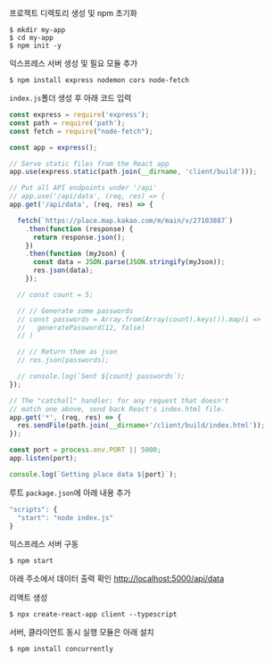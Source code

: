 프로젝트 디렉토리 생성 및 npm 초기화
```
$ mkdir my-app
$ cd my-app 
$ npm init -y
```

익스프레스 서버 생성 및 필요 모듈 추가
```
$ npm install express nodemon cors node-fetch
```

`index.js`폴더 생성 후 아래 코드 입력
```javascript
const express = require('express');
const path = require('path');
const fetch = require("node-fetch");

const app = express();

// Serve static files from the React app
app.use(express.static(path.join(__dirname, 'client/build')));

// Put all API endpoints under '/api'
// app.use('/api/data', (req, res) => {
app.get('/api/data', (req, res) => {

  fetch(`https://place.map.kakao.com/m/main/v/27103887`)
    .then(function (response) {
      return response.json();
    })
    .then(function (myJson) {
      const data = JSON.parse(JSON.stringify(myJson));
      res.json(data);
    });

  // const count = 5;

  // // Generate some passwords
  // const passwords = Array.from(Array(count).keys()).map(i =>
  //   generatePassword(12, false)
  // )

  // // Return them as json
  // res.json(passwords);

  // console.log(`Sent ${count} passwords`);
});

// The "catchall" handler: for any request that doesn't
// match one above, send back React's index.html file.
app.get('*', (req, res) => {
  res.sendFile(path.join(__dirname+'/client/build/index.html'));
});

const port = process.env.PORT || 5000;
app.listen(port);

console.log(`Getting place data ${port}`);
```

루트 `package.json`에 아래 내용 추가
```javascript
"scripts": {
  "start": "node index.js"
}
```

익스프레스 서버 구동
```
$ npm start
```

아래 주소에서 데이터 출력 확인
[http://localhost:5000/api/data](http://localhost:5000/api/data)


리액트 생성
```
$ npx create-react-app client --typescript
```

서버, 클라이언트 동시 실행 모듈은 아래 설치
```
$ npm install concurrently
```

<!-- 
루트에서 프록시 설정
npm install http-proxy-middleware

`setupProxy.js`

```javascript
const proxy = require("http-proxy-middleware");

module.exports = function(app) {
  app.use(proxy("/api/greeting", { target: "http://localhost:5000" }));
};
``` -->

